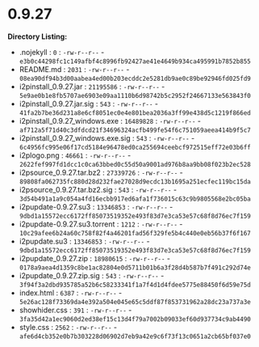 0.9.27
======

**Directory Listing:**

 - .nojekyll : `0` : `-rw-r--r--` - `e3b0c44298fc1c149afbf4c8996fb92427ae41e4649b934ca495991b7852b855`
 - README.md : `2031` : `-rw-r--r--` - `08ea90df94b3d00aabea4ed00b203ecddc2e5281db9ae0c89be92946fd025fd9`
 - i2pinstall_0.9.27.jar : `21195586` : `-rw-r--r--` - `5e9ae0b1e8fb5707ae6903e09aa1110b6d98742b5c2952f24667133e563843f0`
 - i2pinstall_0.9.27.jar.sig : `543` : `-rw-r--r--` - `41fa2b7be36d231a8e6cf8051ec0e4e801bea2036a3ff99e438d5c1219f866ed`
 - i2pinstall_0.9.27_windows.exe : `16489828` : `-rw-r--r--` - `af712a5f71d40c3dfdcd21f34696324acfb499fe54f6c751059aeea414b9f5c7`
 - i2pinstall_0.9.27_windows.exe.sig : `543` : `-rw-r--r--` - `6c4956fc995e06f17cd5184e96478ed0ca255694ceebcf972515eff72e03b6ff`
 - i2plogo.png : `46661` : `-rw-r--r--` - `2622fef997fd1dcc1c0ca63bbed0c55d50a9001ad976b8aa9bb08f023b2ec528`
 - i2psource_0.9.27.tar.bz2 : `27339726` : `-rw-r--r--` - `89808fa062735fc880d28d232fae27028d9ecdc13b1695a251ecfec119bc15da`
 - i2psource_0.9.27.tar.bz2.sig : `543` : `-rw-r--r--` - `3d54b491a1a9c054a4fd16ecbb917ed6afa1f736015c63c9b9805568e2bc05ba`
 - i2pupdate-0.9.27.su3 : `13346853` : `-rw-r--r--` - `9dbd1a15572ecc6172ff85073519352e493f83d7e3ca53e57c68f8d76ec7f159`
 - i2pupdate-0.9.27.su3.torrent : `1212` : `-rw-r--r--` - `10c29afee6b24a60c758f82f4a46201fad56f329fe5b4c440e0eb56b37f6f167`
 - i2pupdate.su3 : `13346853` : `-rw-r--r--` - `9dbd1a15572ecc6172ff85073519352e493f83d7e3ca53e57c68f8d76ec7f159`
 - i2pupdate_0.9.27.zip : `18980615` : `-rw-r--r--` - `0178a9aea4d1359c8be1ac82804e0d5711b01b6a3f28d4b587b7f491c292d74e`
 - i2pupdate_0.9.27.zip.sig : `543` : `-rw-r--r--` - `3f94f3a2dbd935785a52b6c58233341f1a7f4d1d4fdee5775e88450f6d59e75d`
 - index.html : `6387` : `-rw-r--r--` - `5e26ac128f73369da4e392a504e045e65c5ddf87f853731962a28dc23a737a3e`
 - showhider.css : `391` : `-rw-r--r--` - `3fa35d42a1ec9060d2ed38ef15c13d4f79a7002b09033ef60d937734c9ab4490`
 - style.css : `2562` : `-rw-r--r--` - `afe6d4cb352e0b7b303228d06902d7eb9a42e9c6f73f13c0651a2cb65bf037e0`
